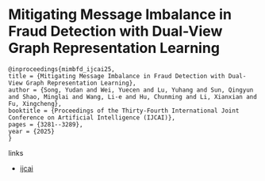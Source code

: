 # Mitigating Message Imbalance in Fraud Detection with Dual-View Graph Representation Learning

```
@inproceedings{mimbfd_ijcai25,
title = {Mitigating Message Imbalance in Fraud Detection with Dual-View Graph Representation Learning},
author = {Song, Yudan and Wei, Yuecen and Lu, Yuhang and Sun, Qingyun and Shao, Minglai and Wang, Li-e and Hu, Chunming and Li, Xianxian and Fu, Xingcheng},
booktitle = {Proceedings of the Thirty-Fourth International Joint Conference on Artificial Intelligence (IJCAI)},
pages = {3281--3289},
year = {2025}
}
```

links
- [ijcai](https://www.ijcai.org/proceedings/2025/365)

